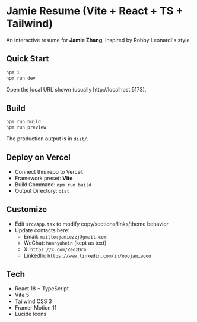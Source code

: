 
# Jamie Resume (Vite + React + TS + Tailwind)

An interactive resume for **Jamie Zhang**, inspired by Robby Leonardi's style.

## Quick Start

```bash
npm i
npm run dev
```

Open the local URL shown (usually http://localhost:5173).

## Build

```bash
npm run build
npm run preview
```

The production output is in `dist/`.

## Deploy on Vercel

- Connect this repo to Vercel.
- Framework preset: **Vite**
- Build Command: `npm run build`
- Output Directory: `dist`

## Customize

- Edit `src/App.tsx` to modify copy/sections/links/theme behavior.
- Update contacts here:
  - Email: `mailto:jamiezzj@gmail.com`
  - WeChat: `huanyuhein` (kept as text)
  - X: `https://x.com/ZedzDrm`
  - LinkedIn: `https://www.linkedin.com/in/ooojamieooo`

## Tech

- React 18 + TypeScript
- Vite 5
- Tailwind CSS 3
- Framer Motion 11
- Lucide Icons
